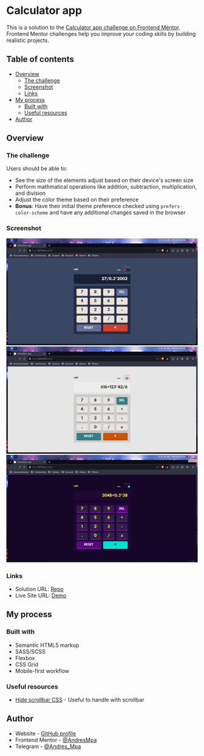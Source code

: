 # Calculator app

This is a solution to the [Calculator app challenge on Frontend Mentor](https://www.frontendmentor.io/challenges/calculator-app-9lteq5N29). Frontend Mentor challenges help you improve your coding skills by building realistic projects.

## Table of contents

- [Overview](#overview)
  - [The challenge](#the-challenge)
  - [Screenshot](#screenshot)
  - [Links](#links)
- [My process](#my-process)
  - [Built with](#built-with)
  - [Useful resources](#useful-resources)
- [Author](#author)

## Overview

### The challenge

Users should be able to:

- See the size of the elements adjust based on their device's screen size
- Perform mathmatical operations like addition, subtraction, multiplication, and division
- Adjust the color theme based on their preference
- **Bonus**: Have their initial theme preference checked using `prefers-color-scheme` and have any additional changes saved in the browser

### Screenshot

![dark_theme](./doc/examples/dark.png "Dark theme")
![light_theme](./doc/examples/light.png "Light theme")
![retro_theme](./doc/examples/retro.png "Retro theme")

### Links

- Solution URL: [Repo](https://github.com/AndresMpa/calculator-app)
- Live Site URL: [Demo](https://andresmpa.github.io/calculator-app/)

## My process

### Built with

- Semantic HTML5 markup
- SASS/SCSS
- Flexbox
- CSS Grid
- Mobile-first workflow

### Useful resources

- [Hide scrollbar CSS](https://blog.hubspot.com/website/hide-scrollbar-css) - Useful to handle with scrollbar

## Author

- Website - [GitHub profile](https://github.com/AndresMpa)
- Frontend Mentor - [@AndresMpa](https://www.frontendmentor.io/profile/AndresMpa)
- Telegram - [@Andres_Mpa](https://t.me/Andres_Mpa)
